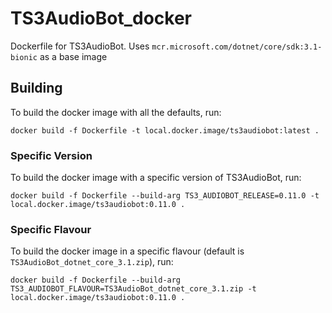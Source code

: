 # TS3AudioBot_docker

Dockerfile for TS3AudioBot. Uses `mcr.microsoft.com/dotnet/core/sdk:3.1-bionic` as a base image

## Building

To build the docker image with all the defaults, run:

```
docker build -f Dockerfile -t local.docker.image/ts3audiobot:latest .
```

### Specific Version

To build the docker image with a specific version of TS3AudioBot, run:

```
docker build -f Dockerfile --build-arg TS3_AUDIOBOT_RELEASE=0.11.0 -t local.docker.image/ts3audiobot:0.11.0 .
```

### Specific Flavour

To build the docker image in a specific flavour (default is `TS3AudioBot_dotnet_core_3.1.zip`), run:

```
docker build -f Dockerfile --build-arg TS3_AUDIOBOT_FLAVOUR=TS3AudioBot_dotnet_core_3.1.zip -t local.docker.image/ts3audiobot:0.11.0 .
```